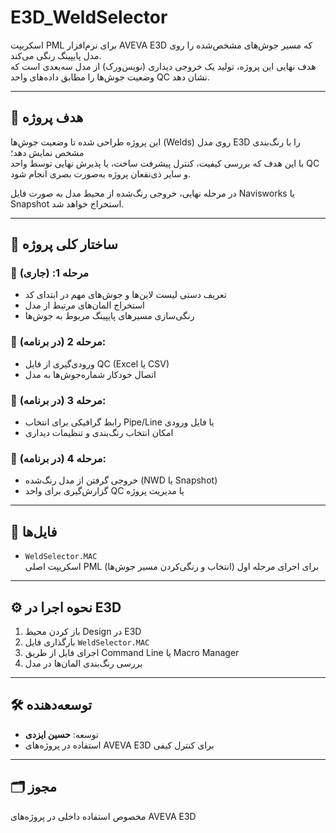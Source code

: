# E3D_WeldSelector

اسکریپت PML برای نرم‌افزار AVEVA E3D که مسیر جوش‌های مشخص‌شده را روی مدل پایپینگ رنگی می‌کند.  
هدف نهایی این پروژه، تولید یک خروجی دیداری (نویس‌ورک) از مدل سه‌بعدی است که وضعیت جوش‌ها را مطابق داده‌های واحد QC نشان دهد.

---

## 🎯 هدف پروژه

این پروژه طراحی شده تا وضعیت جوش‌ها (Welds) روی مدل E3D را با رنگ‌بندی مشخص نمایش دهد؛  
با این هدف که بررسی کیفیت، کنترل پیشرفت ساخت، یا پذیرش نهایی توسط واحد QC و سایر ذی‌نفعان پروژه به‌صورت بصری انجام شود.

در مرحله نهایی، خروجی رنگ‌شده از محیط مدل به صورت فایل Navisworks یا Snapshot استخراج خواهد شد.

---

## 🧱 ساختار کلی پروژه

### 🔹 مرحله 1: (جاری)  
- تعریف دستی لیست لاین‌ها و جوش‌های مهم در ابتدای کد  
- استخراج المان‌های مرتبط از مدل  
- رنگی‌سازی مسیرهای پایپینگ مربوط به جوش‌ها

### 🔹 مرحله 2 (در برنامه):  
- ورودی‌گیری از فایل QC (Excel یا CSV)  
- اتصال خودکار شماره‌جوش‌ها به مدل

### 🔹 مرحله 3 (در برنامه):  
- رابط گرافیکی برای انتخاب Pipe/Line یا فایل ورودی  
- امکان انتخاب رنگ‌بندی و تنظیمات دیداری

### 🔹 مرحله 4 (در برنامه):  
- خروجی گرفتن از مدل رنگ‌شده (NWD یا Snapshot)  
- گزارش‌گیری برای واحد QC یا مدیریت پروژه

---

## 📄 فایل‌ها

- `WeldSelector.MAC`  
  اسکریپت اصلی PML برای اجرای مرحله اول (انتخاب و رنگی‌کردن مسیر جوش‌ها)

---

## ⚙️ نحوه اجرا در E3D

1. باز کردن محیط Design در E3D
2. بارگذاری فایل `WeldSelector.MAC`
3. اجرای فایل از طریق Command Line یا Macro Manager
4. بررسی رنگ‌بندی المان‌ها در مدل

---

## 🛠 توسعه‌دهنده

- توسعه: **حسین ایزدی**
- استفاده در پروژه‌های AVEVA E3D برای کنترل کیفی

---

## 🗂 مجوز

مخصوص استفاده داخلی در پروژه‌های AVEVA E3D  


